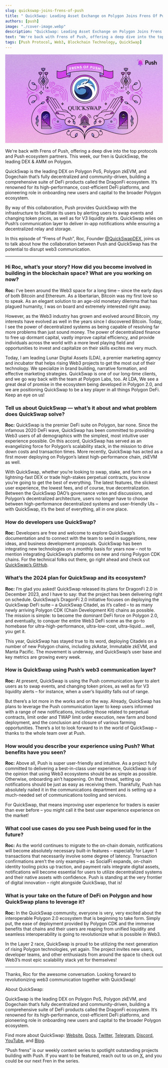 ```yaml
---
slug: quickswap-joins-frens-of-push
title: " QuickSwap: Leading Asset Exchange on Polygon Joins Frens Of Push "
authors: [push]
image: "./cover-image.webp"
description: "QuickSwap: Leading Asset Exchange on Polygon Joins Frens Of Push "
text: "We're back with Frens of Push, offering a deep dive into the top protocols and Push ecosystem partners. This week, our fren is QuickSwap, the leading DEX & AMM on Polygon."
tags: [Push Protocol, Web3, Blockchain Technology, QuickSwap]
---
```

![Cover Image of QuickSwap: Leading Asset Exchange on Polygon Joins Frens Of Push  ](./cover-image.webp)

<!--truncate-->
We're back with Frens of Push, offering a deep dive into the top protocols and Push ecosystem partners. This week, our fren is QuickSwap, the leading DEX & AMM on Polygon.

QuickSwap is the leading DEX on Polygon PoS, Polygon zkEVM, and Dogechain that’s fully decentralized and community-driven, building a comprehensive suite of DeFi products called the DragonFi ecosystem. It’s renowned for its high-performance, cost-efficient DeFi platforms, and pioneering role in onboarding new users and capital to the broader Polygon ecosystem.

By way of this collaboration, Push provides QuickSwap with the infrastructure to facilitate its users by alerting users to swap events and changing token prices, as well as for V3 liquidity alerts. QuickSwap relies on Push’s communication layer to deliver in-app notifications while ensuring a decentralized relay and storage.

In this episode of “Frens of Push”, Roc, Founder [@QuickSwapDEX](https://twitter.com/QuickSwapDEX), joins us to talk about how the collaboration between Push and QuickSwap has the potential to disrupt web3 communication.

<hr />

### Hi Roc, what’s your story? How did you become involved in building in the blockchain space? What are you working on now?

<b>Roc:</b> I’ve been around the Web3 space for a long time – since the early days of both Bitcoin and Ethereum. As a libertarian, Bitcoin was my first love so to speak. As an elegant solution to an age-old monetary dilemma that has plagued humanity, I was on board and extremely interested right away.

However, as the Web3 industry has grown and evolved around Bitcoin, my interests have evolved as well in the years since I discovered Bitcoin. Today, I see the power of decentralized systems as being capable of resolving far more problems than just sound money. The power of decentralized finance to free up dormant capital, vastly improve capital efficiency, and provide individuals across the world with a more level playing field and opportunities to invest and capitalize on their skills excites me very much.

Today, I am leading Lunar Digital Assets (LDA), a premier marketing agency and incubator that helps rising Web3 projects to get the most out of their technology. We specialize in brand building, narrative formation, and effective marketing strategies. QuickSwap is one of our long-time clients, and we go way back with the team at Polygon Labs, too. At LDA, We see a great deal of promise in the ecosystem being developed in Polygon 2.0, and we are positioning QuickSwap to be a key player in all things Polygon DeFi. Keep an eye on us!

### Tell us about QuickSwap — what’s it about and what problem does QuickSwap solve?

<b>Roc:</b> QuickSwap is the premier DeFi suite on Polygon, bar none. Since the infamous 2020 DeFi wave, QuickSwap has been committed to providing Web3 users of all demographics with the simplest, most intuitive user experience possible. On this accord, QuickSwap has served as an evangelizing force for Polygon’s scalability stack, in the mission to drive down costs and transaction times. More recently, QuickSwap has acted as a first mover deploying on Polygon’s latest high-performance chain, zkEVM as well.

With QuickSwap, whether you’re looking to swap, stake, and farm on a lightning-fast DEX or trade high-stakes perpetual contracts, you know you’re going to get the best of everything. The latest features, the slickest user experience, the lowest fees, and of course, true decentralization. Between the QuickSwap DAO’s governance votes and discussions, and Polygon’s decentralized architecture, users no longer have to choose between high-performance decentralized systems and user-friendly UIs – with QuickSwap, it’s the best of everything, all in one place.

### How do developers use QuickSwap?

<b>Roc:</b> Developers are free and welcome to explore QuickSwap’s documentation and to connect with the team to send in suggestions, new ideas, and business development proposals. QuickSwap has been integrating new technologies on a monthly basis for years now – not to mention integrating QuickSwap’s platforms on new and rising Polygon CDK chains. For the technical folks out there, go right ahead and check out [QuickSwap’s GitHub](https://github.com/QuickSwap/quickswap-docs). 

### What’s the 2024 plan for QuickSwap and its ecosystem? 

<b>Roc:</b> I’m glad you asked! QuickSwap released its plans for DragonFi 2.0 in December 2023, and I have to say: that the project has been delivering right on schedule. QuickSwap’s DragonFi 2.0 initiative focuses on deploying the QuickSwap DeFi suite – a QuickSwap Citadel, as it’s called – to as many newly arriving Polygon CDK (Chain Development Kit) chains as possible. The mission is simple: to become the dominant DeFi force on Polygon 2.0, and eventually, to conquer the entire Web3 DeFi scene as the go-to homebase for ultra-high-performance, ultra-low-cost, ultra-liquid….well, you get it.

This year, QuickSwap has stayed true to its word, deploying Citadels on a number of new Polygon chains, including zkAstar, Immutable zkEVM, and Manta Pacific. The movement is underway, and QuickSwap’s user base and key metrics are growing every week.

### How is QuickSwap using Push’s web3 communication layer?

<b>Roc:</b> At present, QuickSwap is using the Push communication layer to alert users as to swap events, and changing token prices, as well as for V3 liquidity alerts – for instance, when a user’s liquidity falls out of range.

But there’s a lot more in the works and on the way. Already, QuickSwap has plans to leverage the Push communication layer to keep users informed with a range of new notifications, including those related to perpetual contracts, limit order and TWAP limit order execution, new farm and bond deployment, and the conclusion and closure of various farming opportunities. There’s a lot to look forward to in the world of QuickSwap – thanks to the whole team over at Push.

### How would you describe your experience using Push? What benefits have you seen?

<b>Roc:</b> Above all, Push is super user-friendly and intuitive. As a project fully committed to delivering a best-in-class user experience, QuickSwap is of the opinion that using Web3 ecosystems should be as simple as possible. Otherwise, onboarding ain’t happening. On that thread, setting up notifications should be just as easy as receiving them. Thankfully, Push has absolutely nailed it in the communications department and is setting up a much-needed set of communications tooling and services.

For QuickSwap, that means improving user experience for traders is easier than ever before – you might call it the best user experience experience on the market!

### What cool use cases do you see Push being used for in the future?

<b>Roc:</b> As the world continues to migrate to the on-chain domain, notifications will become absolutely necessary built-in features – especially for Layer 1 transactions that necessarily involve some degree of latency. Transaction confirmations aren’t the only examples – as SocialFi expands, on-chain identity tooling picks up traction, and payment rails integrate digital assets, notifications will become essential for users to utilize decentralized systems and their native assets with confidence. Push is standing at the very frontier of digital innovation – right alongside QuickSwap, that is!

### What is your take on the future of DeFi on Polygon and how QuickSwap plans to leverage it?

<b>Roc:</b> In the QuickSwap community, everyone is very, very excited about the interoperable Polygon 2.0 ecosystem that is beginning to take form. Simply put, the ease of deployment provided by Polygon CDK and the immense benefits that chains and their users are reaping from unified liquidity and seamless interoperability is going to revolutionize what is possible in Web3.

In the Layer 2 race, QuickSwap is proud to be utilizing the next generation of rising Polygon technologies, yet again. The project invites new users, developer teams, and other enthusiasts from around the space to check out Web3’s most epic scalability stack yet for themselves!


<hr />

Thanks, Roc for the awesome conversation. Looking forward to revolutionizing web3 communication together with QuickSwap!

About QuickSwap:

QuickSwap is the leading DEX on Polygon PoS, Polygon zkEVM, and Dogechain that’s fully decentralized and community-driven, building a comprehensive suite of DeFi products called the DragonFi ecosystem. It’s renowned for its high-performance, cost-efficient DeFi platforms, and pioneering role in onboarding new users and capital to the broader Polygon ecosystem.

Find more about QuickSwap: [Website](https://quickswap.exchange/#/), [Docs](https://docs.quickswap.exchange/), [Twitter](https://twitter.com/QuickswapDEX), [Telegram](https://t.me/QuickSwapDEX), [Discord](https://discord.com/invite/dSMd7AFH36), [YouTube](https://www.youtube.com/@quickswapofficial), and [Blog](https://blog.quickswap.exchange/).

“Push frens” is our weekly content series to spotlight outstanding projects building with Push. If you want to be featured, reach out to us on [X](https://twitter.com/pushprotocol/), and you could be our next Fren in the series.
